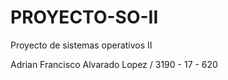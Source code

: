 # PROYECTO-SO-II
Proyecto de sistemas operativos II 

Adrian Francisco Alvarado Lopez / 3190 - 17 - 620

